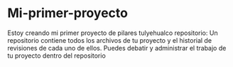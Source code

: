 # Mi-primer-proyecto
Estoy creando mi primer proyecto de pilares tulyehualco
repositorio: Un repositorio contiene todos los archivos de tu proyecto y el historial de revisiones de cada uno de ellos. Puedes debatir y administrar el trabajo de tu proyecto dentro del repositorio
